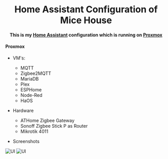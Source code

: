 <h1 align="center">
  Home Assistant Configuration of Mice House
</h1>
<div align="center">
  <h4>
    This is my <a href="https://home-assistant.io">Home Assistant</a> configuration which is running on <a href="https://www.proxmox.com">Proxmox</a> 
  </h4>
</div>

#### Proxmox
* VM's:
  * MQTT
  * Zigbee2MQTT
  * MariaDB
  * Plex
  * ESPHome
  * Node-Red
  * HaOS
  
* Hardware
  * ATHome Zigbee Gateway
  * Sonoff Zigbee Stick P as Router
  * Mikrotik 4011

* Screenshots

<img src="https://github.com/simplemice/home-assistant/blob/main/screenshots/Screenshot_PC.png" alt="UI" style="max-width: 20%;">

<img src="https://github.com/simplemice/home-assistant/blob/main/screenshots/Screenshot_Mob.jpg" alt="UI" style="max-width: 20%;">

